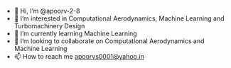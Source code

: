 - 👋 Hi, I’m @apoorv-2-8
- 👀 I’m interested in Computational Aerodynamics, Machine Learning and Turbomachinery Design
- 🌱 I’m currently learning Machine Learning
- 💞️ I’m looking to collaborate on Computational Aerodynamics and Machine Learning
- 📫 How to reach me apoorvs0001@yahoo.in

<!---
apoorv-2-8/apoorv-2-8 is a ✨ special ✨ repository because its `README.md` (this file) appears on your GitHub profile.
You can click the Preview link to take a look at your changes.
--->
